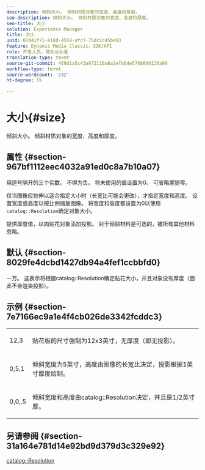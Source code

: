 ```yaml
---
description: 倾斜大小。 倾斜材质对象的宽度、高度和厚度。
seo-description: 倾斜大小。 倾斜材质对象的宽度、高度和厚度。
seo-title: 大小
solution: Experience Manager
title: 大小
uuid: 07d41f71-e18d-4559-afc7-75dc1c45be93
feature: Dynamic Media Classic，SDK/API
role: 开发人员，商业从业者
translation-type: tm+mt
source-git-commit: 469d1a5c43a972116a8a2efb0de5708800130a99
workflow-type: tm+mt
source-wordcount: '232'
ht-degree: 5%

---
```



# 大小{#size}

倾斜大小。 倾斜材质对象的宽度、高度和厚度。

## 属性 {#section-967bf1112eec4032a91ed0c8a7b10a07}

用逗号隔开的三个实数。 不得为负。 将未使用的值设置为0。 可省略尾随零。

仅当图像应拉伸以适合指定大小时（长宽比可能会更改），才指定宽度和高度。 设置宽度或高度以按比例缩放图像。 将宽度和高度都设置为0以使用`catalog::Resolution`确定对象大小。

提供厚度值，以向贴花对象添加投影。 对于倾斜材料是可选的，被所有其他材料忽略。

## 默认 {#section-8029fe4dcbd1427db94a4fef1ccbbfd0}

一万。 这表示将根据catalog::Resolution确定贴花大小，并且对象没有厚度（因此不会渲染投影）。

## 示例 {#section-7e7166ec9a1e4f4cb026de3342fcddc3}

<table id="simpletable_E3503BD975F342C58DDB4C2B56BF0CEE"> 
 <tr class="strow"> 
  <td class="stentry"> <p>12,3 </p></td> 
  <td class="stentry"> <p>贴花板的尺寸强制为12x3英寸，无厚度（即无投影）。 </p></td> 
 </tr> 
 <tr class="strow"> 
  <td class="stentry"> <p>0,5,1 </p></td> 
  <td class="stentry"> <p>倾斜宽度为5英寸，高度由图像的长宽比决定，投影根据1英寸厚度绘制。 </p></td> 
 </tr> 
 <tr class="strow"> 
  <td class="stentry"> <p>0,0,.5 </p></td> 
  <td class="stentry"> <p>倾斜宽度和高度由catalog::Resolution决定，并且是1/2英寸厚。 </p></td> 
 </tr> 
</table>

## 另请参阅 {#section-31a164e781d14e92bd9d379d3c329e92}

[catalog::Resolution](../../../../../ir-api/material-cat/image-rendering-api-ref/c-ir-material-catalog/c-ir-attributes-reference/r-ir-resolution.md#reference-09fe14e6bfbf4db6b7f4369fffecc806)
